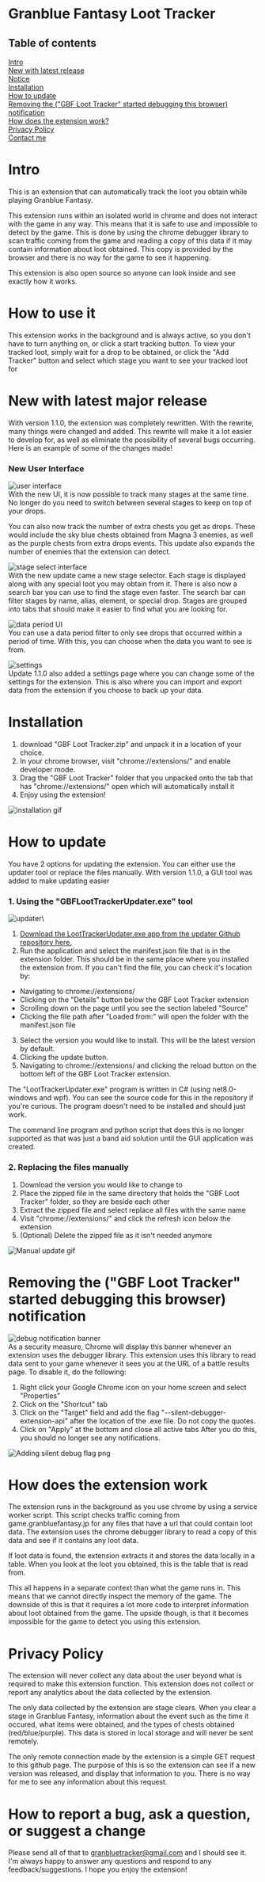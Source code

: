 # Granblue Fantasy Loot Tracker
## Table of contents
[Intro](#intro)\
[New with latest release](#new-with-latest-release)\
[Notice](#notice)\
[Installation](#installation)\
[How to update](#how-to-update)\
[Removing the ("GBF Loot Tracker" started debugging this browser) notification](#removing-the-gbf-loot-tracker-started-debugging-this-browser-notification)\
[How does the extension work?](#how-does-the-extension-work)\
[Privacy Policy](#privacy-policy)\
[Contact me](#how-to-report-a-bug-ask-a-question-or-suggest-a-change)

# Intro
This is an extension that can automatically track the loot you obtain while playing Granblue Fantasy. 

This extension runs within an isolated world in chrome and does not interact with the game in any way. This means that it is safe to use and impossible to detect by the game. This is done by using the chrome debugger library to scan traffic coming from the game and reading a copy of this data if it may contain information about loot obtained. This copy is provided by the browser and there is no way for the game to see it happening.

This extension is also open source so anyone can look inside and see exactly how it works.

# How to use it
This extension works in the background and is always active, so you don't have to turn anything on, or click a start tracking button. To view your tracked loot, simply wait for a drop to be obtained, or click the "Add Tracker" button and select which stage you want to see your tracked loot for

# New with latest major release
With version 1.1.0, the extension was completely rewritten. With the rewrite, many things were changed and added. This rewrite will make it a lot easier to develop for, as well as eliminate the possibility of several bugs occurring. Here is an example of some of the changes made!

### New User Interface

![user interface](https://github.com/granbluetracker/Granblue-Fantasy-Tracker/blob/main/README_IMG/UserInterface.PNG)\
With the new UI, it is now possible to track many stages at the same time. No longer do you need to switch between several stages to keep on top of your drops.

You can also now track the number of extra chests you get as drops. These would include the sky blue chests obtained from Magna 3 enemies, as well as the purple chests from extra drops events. This update also expands the number of enemies that the extension can detect.

![stage select interface](https://github.com/granbluetracker/Granblue-Fantasy-Tracker/blob/main/README_IMG/stageSelectInterface.PNG)\
With the new update came a new stage selector. Each stage is displayed along with any special loot you may obtain from it. There is also now a search bar you can use to find the stage even faster. The search bar can filter stages by name, alias, element, or special drop. Stages are grouped into tabs that should make it easier to find what you are looking for. 

![data period UI](https://github.com/granbluetracker/Granblue-Fantasy-Tracker/blob/main/README_IMG/dataPeriodUI.PNG)\
You can use a data period filter to only see drops that occurred within a period of time. With this, you can choose when the data you want to see is from.

![settings](https://github.com/granbluetracker/Granblue-Fantasy-Tracker/blob/main/README_IMG/settings.PNG)\
Update 1.1.0 also added a settings page where you can change some of the settings for the extension. This is also where you can import and export data from the extension if you choose to back up your data.

# Installation

1) download "GBF Loot Tracker.zip" and unpack it in a location of your choice.
2) In your chrome browser, visit "chrome://extensions/" and enable developer mode.
3) Drag the "GBF Loot Tracker" folder that you unpacked onto the tab that has "chrome://extensions/" open which will automatically install it
4) Enjoy using the extension!

![installation gif](https://github.com/granbluetracker/Granblue-Fantasy-Tracker/blob/main/README_IMG/Install.gif?raw=true)

# How to update
You have 2 options for updating the extension. You can either use the updater tool or replace the files manually. With version 1.1.0, a GUI tool was added to make updating easier
### 1. Using the "GBFLootTrackerUpdater.exe" tool
![updater](https://github.com/granbluetracker/Granblue-Fantasy-Tracker/blob/main/README_IMG/Updater.PNG)\

1. [Download the LootTrackerUpdater.exe app from the updater Github repository here.](https://github.com/granbluetracker/Granblue-Fantasy-Tracker-Updater/releases/latest)
2. Run the application and select the manifest.json file that is in the extension folder. This should be in the same place where you installed the extension from. If you can't find the file, you can check it's location by:
-   Navigating to chrome://extensions/
-   Clicking on the "Details" button below the GBF Loot Tracker extension
-   Scrolling down on the page until you see the section labeled "Source"
-   Clicking the file path after "Loaded from:" will open the folder with the manifest.json file
3. Select the version you would like to install. This will be the latest version by default.
4. Clicking the update button.
5. Navigating to chrome://extensions/ and clicking the reload button on the bottom left of the GBF Loot Tracker extension.

The "LootTrackerUpdater.exe" program is written in C# (using net8.0-windows and wpf). You can see the source code for this in the repository if you're curious. The program doesn't need to be installed and should just work. 

The command line program and python script that does this is no longer supported as that was just a band aid solution until the GUI application was created.
### 2. Replacing the files manually
1. Download the version you would like to change to
2. Place the zipped file in the same directory that holds the "GBF Loot Tracker" folder, so they are beside each other
3. Extract the zipped file and select replace all files with the same name
4. Visit "chrome://extensions/" and click the refresh icon below the extension
5. (Optional) Delete the zipped file as it isn't needed anymore

![Manual update gif](https://github.com/granbluetracker/Granblue-Fantasy-Tracker/blob/main/README_IMG/UpdateManual.gif?raw=true)

# Removing the ("GBF Loot Tracker" started debugging this browser) notification
![debug notification banner](https://github.com/granbluetracker/Granblue-Fantasy-Tracker/blob/main/README_IMG/Banner.png?raw=true)\
As a security measure, Chrome will display this banner whenever an extension uses the debugger library. This extension uses this library to read data sent to your game whenever it sees you at the URL of a battle results page. To disable it, do the following:
1) Right click your Google Chrome icon on your home screen and select "Properties"
2) Click on the "Shortcut" tab
3) Click on the "Target" field and add the flag "--silent-debugger-extension-api" after the location of the .exe file. Do not copy the quotes.
4) Click on "Apply" at the bottom and close all active tabs
After you do this, you should no longer see any notifications.

![Adding silent debug flag png](https://github.com/granbluetracker/Granblue-Fantasy-Tracker/blob/main/README_IMG/DisableBanner.png?raw=true)

# How does the extension work
The extension runs in the background as you use chrome by using a service worker script. This script checks traffic coming from game.granbluefantasy.jp for any files that have a url that could contain loot data. The extension uses the chrome debugger library to read a copy of this data and see if it contains any loot data.

If loot data is found, the extension extracts it and stores the data locally in a table. When you look at the loot you obtained, this is the table that is read from.

This all happens in a separate context than what the game runs in. This means that we cannot directly inspect the memory of the game. The downside of this is that it requires a lot more code to interpret information about loot obtained from the game. The upside though, is that it becomes impossible for the game to detect you using this extension. 

# Privacy Policy
The extension will never collect any data about the user beyond what is required to make this extension function. This extension does not collect or report any analytics about the data collected by the extension.

The only data collected by the extension are stage clears. When you clear a stage in Granblue Fantasy, information about the event such as the time it occured, what items were obtained, and the types of chests obtained (red/blue/purple). This data is stored in local storage and will never be sent remotely.

The only remote connection made by the extension is a simple GET request to this github page. The purpose of this is so the extension can see if a new version was released, and display that information to you. There is no way for me to see any information about this request.

# How to report a bug, ask a question, or suggest a change
Please send all of that to granbluetracker@gmail.com and I should see it. I'm always happy to answer any questions and respond to any feedback/suggestions. I hope you enjoy the extension!

